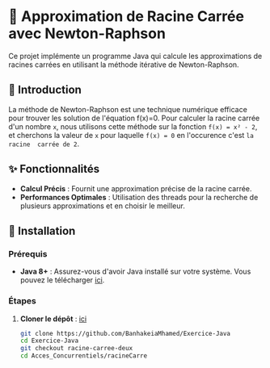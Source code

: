 # 📐  Approximation de Racine Carrée avec Newton-Raphson

Ce projet implémente un programme Java qui calcule les approximations de racines carrées en utilisant la méthode itérative de Newton-Raphson.

## 📝 Introduction

La méthode de Newton-Raphson est une technique numérique efficace pour trouver les solution de l'équation f(x)=0. Pour calculer la racine carrée d'un nombre `x`, nous utilisons cette méthode sur la fonction `f(x) = x² - 2`, et cherchons la valeur de `x` pour laquelle `f(x) = 0` en l'occurence c'est `la racine  carrée de 2`.

## ✨ Fonctionnalités

- **Calcul Précis** : Fournit une approximation précise de la racine carrée.
- **Performances Optimales** : Utilisation des threads pour la recherche de plusieurs approximations et en choisir le meilleur.

## 🚀 Installation

### Prérequis

- **Java 8+** : Assurez-vous d'avoir Java installé sur votre système. Vous pouvez le télécharger [ici](https://www.oracle.com/java/technologies/javase-jdk8-downloads.html).

### Étapes

1. **Cloner le dépôt** : [ici](https://github.com/BanhakeiaMhamed/Exercice-Java)
   ```bash
   git clone https://github.com/BanhakeiaMhamed/Exercice-Java
   cd Exercice-Java
   git checkout racine-carree-deux
   cd Acces_Concurrentiels/racineCarre
